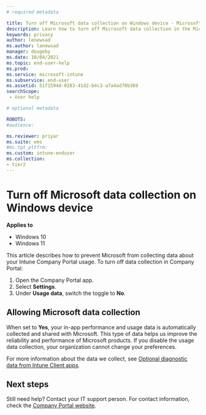 ```yaml
---
# required metadata

title: Turn off Microsoft data collection on Windows device - Microsoft Intune | Microsoft Docs
description: Learn how to turn off Microsoft data collection in the Microsoft Intune and Company Portal apps for Windows. 
keywords: privacy
author: lenewsad
ms.author: lanewsad
manager: dougeby
ms.date: 10/04/2021
ms.topic: end-user-help
ms.prod:
ms.service: microsoft-intune
ms.subservice: end-user
ms.assetid: 51f1594d-0283-41d2-b4c3-a7a4ad70b369
searchScope:
 - User help

# optional metadata

ROBOTS:  
#audience:

ms.reviewer: priyar
ms.suite: ems
#ms.tgt_pltfrm:
ms.custom: intune-enduser
ms.collection:
- tier2
---
```



# Turn off Microsoft data collection on Windows device  

**Applies to**  
- Windows 10  
- Windows 11  

This article describes how to prevent Microsoft from collecting data about your Intune Company Portal usage. To turn off data collection in Company Portal:  

1. Open the Company Portal app.  
2. Select **Settings**.
3. Under **Usage data**, switch the toggle to **No**.  

## Allowing Microsoft data collection   

When set to **Yes**, your in-app performance and usage data is automatically collected and shared with Microsoft. This type of data helps us improve the reliability and performance of Microsoft products. If you disable the usage data collection, your organization cannot change your preferences.    

For more information about the data we collect, see [Optional diagnostic data from Intune Client apps](../protect/client-apps-optional-data.md).  

## Next steps  

Still need help? Contact your IT support person. For contact information, check the [Company Portal website](https://go.microsoft.com/fwlink/?linkid=2010980).

